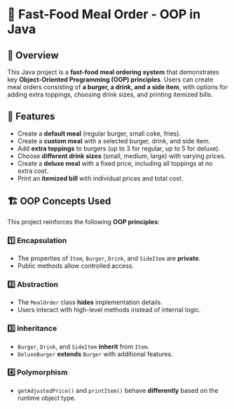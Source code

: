 # 🍔 Fast-Food Meal Order - OOP in Java

## 📌 Overview
This Java project is a **fast-food meal ordering system** that demonstrates key **Object-Oriented Programming (OOP) principles**. Users can create meal orders consisting of **a burger, a drink, and a side item**, with options for adding extra toppings, choosing drink sizes, and printing itemized bills.

## 🎯 Features
- Create a **default meal** (regular burger, small coke, fries).
- Create a **custom meal** with a selected burger, drink, and side item.
- Add **extra toppings** to burgers (up to 3 for regular, up to 5 for deluxe).
- Choose **different drink sizes** (small, medium, large) with varying prices.
- Create a **deluxe meal** with a fixed price, including all toppings at no extra cost.
- Print an **itemized bill** with individual prices and total cost.

## 🏗️ OOP Concepts Used
This project reinforces the following **OOP principles**:

### 1️⃣ **Encapsulation**
- The properties of `Item`, `Burger`, `Drink`, and `SideItem` are **private**.
- Public methods allow controlled access.

### 2️⃣ **Abstraction**
- The `MealOrder` class **hides** implementation details.
- Users interact with high-level methods instead of internal logic.

### 3️⃣ **Inheritance**
- `Burger`, `Drink`, and `SideItem` **inherit** from `Item`.
- `DeluxeBurger` **extends** `Burger` with additional features.

### 4️⃣ **Polymorphism**
- `getAdjustedPrice()` and `printItem()` behave **differently** based on the runtime object type.

